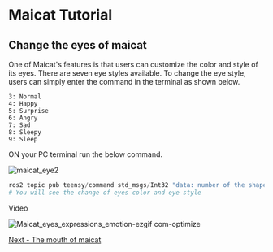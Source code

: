 # Maicat Tutorial
## Change the eyes of maicat

One of Maicat's features is that users can customize the color and style of its eyes. There are seven eye styles available. To change the eye style, users can simply enter the command in the terminal as shown below.

    3: Normal
    4: Happy
    5: Surprise
    6: Angry
    7: Sad
    8: Sleepy
    9: Sleep

ON your PC terminal run the below command.

![maicat_eye2](https://github.com/macroact/maicat_tutorial/assets/106013071/24834d04-b48a-4f39-8291-01b1f401a926)


```python
ros2 topic pub teensy/command std_msgs/Int32 "data: number of the shape of eye you need"
# You will see the change of eyes color and eye style
```

Video

![Maicat_eyes_expressions_emotion-ezgif com-optimize](https://github.com/macroact/maicat_tutorial/assets/106013071/98a80e0c-b105-490c-bc51-b6e511328f80)


[Next - The mouth of maicat](../03_maicat_mouth/README.md)
